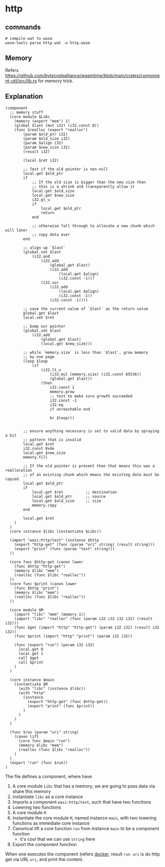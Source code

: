 # http

## commands

```shell
# compile wat to wasm
wasm-tools parse http.wat -o http.wasm
```

## Memory

Refers https://github.com/bytecodealliance/wasmtime/blob/main/crates/component-util/src/lib.rs for memory trick.
 
## Explanation

```wasm
(component
  ;; memory stuff
  (core module $Libc
    (memory (export "mem") 1)
    (global $last (mut i32) (i32.const 8))
    (func $realloc (export "realloc")
        (param $old_ptr i32)
        (param $old_size i32)
        (param $align i32)
        (param $new_size i32)
        (result i32)

        (local $ret i32)

        ;; Test if the old pointer is non-null
        local.get $old_ptr
        if
            ;; If the old size is bigger than the new size then
            ;; this is a shrink and transparently allow it
            local.get $old_size
            local.get $new_size
            i32.gt_u
            if
                local.get $old_ptr
                return
            end

            ;; otherwise fall through to allocate a new chunk which will later
            ;; copy data over
        end

        ;; align up `$last`
        (global.set $last
            (i32.and
                (i32.add
                    (global.get $last)
                    (i32.add
                        (local.get $align)
                        (i32.const -1)))
                (i32.xor
                    (i32.add
                        (local.get $align)
                        (i32.const -1))
                    (i32.const -1))))

        ;; save the current value of `$last` as the return value
        global.get $last
        local.set $ret

        ;; bump our pointer
        (global.set $last
            (i32.add
                (global.get $last)
                (local.get $new_size)))

        ;; while `memory.size` is less than `$last`, grow memory
        ;; by one page
        (loop $loop
            (if
                (i32.lt_u
                    (i32.mul (memory.size) (i32.const 65536))
                    (global.get $last))
                (then
                    i32.const 1
                    memory.grow
                    ;; test to make sure growth succeeded
                    i32.const -1
                    i32.eq
                    if unreachable end

                    br $loop)))


        ;; ensure anything necessary is set to valid data by spraying a bit
        ;; pattern that is invalid
        local.get $ret
        i32.const 0xde
        local.get $new_size
        memory.fill

        ;; If the old pointer is present then that means this was a reallocation
        ;; of an existing chunk which means the existing data must be copied.
        local.get $old_ptr
        if
            local.get $ret          ;; destination
            local.get $old_ptr      ;; source
            local.get $old_size     ;; size
            memory.copy
        end

        local.get $ret
    )
  )
  (core instance $libc (instantiate $Libc))

  (import "wasi:http/test" (instance $http
    (export "http-get" (func (param "uri" string) (result string)))
    (export "print" (func (param "text" string)))
  ))

  (core func $http-get (canon lower
    (func $http "http-get")
    (memory $libc "mem")
    (realloc (func $libc "realloc"))
  ))
  (core func $print (canon lower
    (func $http "print")
    (memory $libc "mem")
    (realloc (func $libc "realloc"))
  ))

  (core module $M
    (import "libc" "mem" (memory 1))
    (import "libc" "realloc" (func (param i32 i32 i32 i32) (result i32)))
    (func $get (import "http" "http-get") (param i32 i32) (result i32 i32))
    (func $print (import "http" "print") (param i32 i32))

    (func (export "run") (param i32 i32)
      local.get 0
      local.get 1
      call $get
      call $print
    )
  )

  (core instance $main
    (instantiate $M
      (with "libc" (instance $libc))
      (with "http"
        (instance
          (export "http-get" (func $http-get))
          (export "print" (func $print))
        )
      )
    )
  )

  (func $run (param "uri" string)
    (canon lift
      (core func $main "run")
      (memory $libc "mem")
      (realloc (func $libc "realloc"))
    )
  )
  (export "run" (func $run))
)
```

The file defines a component, where have

1. A core module `Libc` that has a memory, we are going to pass data via share this memory
2. instantiate `libc` as a core instance
3. Imports a component `wasi:http/test`, such that have two functions
4. Lowering two functions
5. A core module `M`
6. Instantiate the core module `M`, named instance `main`, with two lowering functions as immediate core instance
7. Canonical lift a core function `run` from instance `main` to be a component function
    - it's cool that we can use `string` here
8. Export the component function

When one executes the component (refers [docker](../docker#run-the-wasi-http-demo), result `run uri` is do http get via URL `uri`, and print the content.
